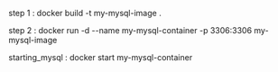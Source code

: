 step 1 : docker build -t my-mysql-image .

step 2 : docker run -d --name my-mysql-container -p 3306:3306 my-mysql-image

starting_mysql : docker start my-mysql-container
